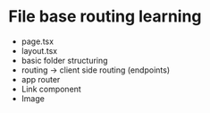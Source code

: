 # File base routing learning

- page.tsx
- layout.tsx
- basic folder structuring
- routing -> client side routing (endpoints)
- app router
- Link component
- Image
